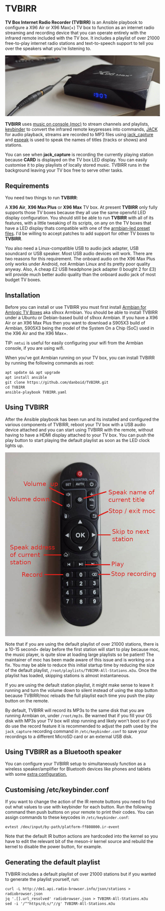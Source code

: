 # TVBIRR

**TV Box Internet Radio Recorder (TVBIRR)** is an Ansible playbook to configure a X96 Air or X96 Max(+) TV box to function as an internet radio streaming and recording device that you can operate entirely with the infrared remote included with the TV box. It includes a playlist of over 21000 free-to-play internet radio stations and text-to-speech support to tell you over the speakers what you're listening to.

![X96 Max Plus pic](https://github.com/danboid/TVBIRR/blob/main/images/x96Max%2B.jpg)

**TVBIRR** uses [music on console (moc)](http://moc.daper.net/) to stream channels and playlists, [keybinder](https://github.com/elopez/keybinder.git) to convert the infrared remote keypresses into commands, [JACK](https://jackaudio.org/) for audio playback, streams are recorded to MP3 files using [jack_capture](https://github.com/kmatheussen/jack_capture) and [espeak](http://espeak.sourceforge.net/) is used to speak the names of titles (tracks or shows) and stations.

You can see when **jack_capture** is recording the currently playing station because **CARD** is displayed on the TV box LED display. You can easily customise it to play playlists of locally stored music. TVBIRR runs in the background leaving your TV box free to serve other tasks.

## Requirements

You need two things to run **TVBIRR**:

A **X96 Air**, **X96 Max Plus** or **X96 Max** TV box. At present **TVBIRR** only fully supports those TV boxes because they all use the same openvfd LED display configuration. You should still be able to run **TVBIRR**  with all of its features, with a little tweaking of its scripts, on any on the TV boxes that have a LED display thats compatible with one of the [armbian-led preset files](https://github.com/ophub/amlogic-s9xxx-armbian/blob/main/build-armbian/armbian-docs/led_screen_display_control.md). I'd be willing to accept patches to add support for other TV boxes to **TVBIRR**.

You also need a Linux-compatible USB to audio jack adapter, USB soundcard or USB speaker. Most USB audio devices will work. There are two reasons for this requirement. The onboard audio on the X96 Max Plus only works under Android, not Armbian Linux and its pretty poor quality anyway. Also, A cheap £2 USB headphone jack adapter (I bought 2 for £3) will provide much better audio quality than the onboard audio jack of most budget TV boxes.

## Installation

Before you can install or use TVBIRR you must first install [Armbian for Amlogic TV Boxes](https://github.com/ophub/amlogic-s9xxx-armbian) aka s9xxx Armbian. You should be able to install TVBIRR under a Ubuntu or Debian-based build of s9xxx Armbian. If you have a X96 Air or an X96 Max Plus then you want to download a S905X3 build of Armbian, S905X3 being the model of the System On a Chip (SoC) used in the X96 Air and the X96 Max+.

TIP: `nmtui` is useful for easily configuring your wifi from the Armbian console, if you are using wifi.

When you've got Armbian running on your TV box, you can install TVBIRR by running the following commands as root:

```
apt update && apt upgrade
apt install ansible
git clone https://github.com/danboid/TVBIRR.git
cd TVBIRR
ansible-playbook TVBIRR.yaml
```

## Using TVBIRR

After the Ansible playbook has been run and its installed and configured the various components of TVBIRR, reboot your TV box with a USB audio device attached and you can start using TVBIRR with the remote, without having to have a HDMI display attached to your TV box. You can push the play button to start playing the default playlist as soon as the LED clock lights up.

![TVBIRR remote controls](https://github.com/danboid/TVBIRR/blob/main/images/TVBIRR-remote.jpg)

Note that if you are using the default playlist of over 21000 stations, there is a 10-15 second+ delay before the first station will start to play because moc, the music player, is quite slow at loading large playlists so be patient! The maintainer of moc has been made aware of this issue and is working on a fix. You may be able to reduce this initial startup time by reducing the size of the default playlist, `/root/playlists/TVBIRR-All-Stations.m3u`. Once the playlist has loaded, skipping stations is almost instantaneous.

If you are using the default station playlist, it might make sense to leave it running and turn the volume down to silent instead of using the stop button because TVBIRR/moc reloads the full playlist each time you push the play button on the remote.

By default, TVBIRR will record its MP3s to the same disk that you are running Armbian on, under `/root/mp3s`. Be warned that if you fill your OS disk with MP3s your TV box will stop running and likely won't boot so if you do use the record feature it is recommended to adjust the path used by the `jack_capture` recording command in `/etc/keybinder.conf` to save your recordings to a different MicroSD card or an external USB disk.

## Using TVBIRR as a Bluetooth speaker

You can configure your TVBIRR setup to simultaneously function as a wireless speaker/amplifier for Bluetooth devices like phones and tablets with some [extra configuration.](https://github.com/danboid/TVBIRR/blob/main/docs/TVBIRR-Bluetooth.md)

## Customising /etc/keybinder.conf

If you want to change the action of the IR remote buttons you need to find out what values to use with keybinder for each button. Run the following command then push buttons on your remote to print their codes. You can assign commands to these keycodes in `/etc/keybinder.conf`:

```
evtest /dev/input/by-path/platform-ff808000.ir-event
```

Note that the default IR button actions are hardcoded into the kernel so you have to edit the relevant bit of the meson-ir kernel source and rebuild the kernel to disable the power button, for example.

## Generating the default playlist

TVBIRR includes a default playlist of over 21000 stations but if you wanted to generate the playlist yourself, run:

```
curl -L http://de1.api.radio-browser.info/json/stations > radiobrowser.json
jq '.[].url_resolved' radiobrowser.json > TVBIRR-All-Stations.m3u
sed -i '/^"https/d;s/"//g' TVBIRR-All-Stations.m3u
```
